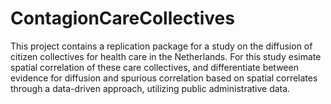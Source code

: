 # ContagionCareCollectives
This project contains a replication package for a study on the diffusion of citizen collectives for health care in the Netherlands. For this study esimate spatial correlation of these care collectives, and differentiate between evidence for diffusion and spurious correlation based on spatial correlates through a data-driven approach, utilizing public administrative data.
